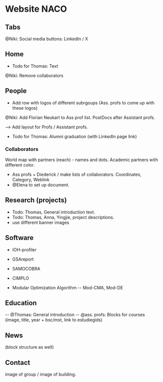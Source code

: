 # Website NACO


## Tabs

@Niki: Social media buttons: LinkedIn / X

## Home

* Todo for Thomas: Text

@Niki: Remove collaborators

## People

- Add row with logos of different subrgoups (Ass. profs to come up with these logos)

@Niki: Add Florian Neukart to Ass prof list. PostDocs after Assistant profs.

--> Add layout for Profs / Assistant profs.

* Todo for Thomas: Alumni graduation (with LinkedIn page link)

### Collaborators

World map with partners (reach) - names and dots. Academic partners with different color.

* Ass profs + Diederick / make lists of collaborators. Coordinates, Category, Weblink
* @Elena to set up document.


## Research (projects)

- Todo: Thomas, General introduction text.
- Todo: Thomas, Anna, Yingjie, project descriptions.
- use different banner images

## Software

- IOH-profiler
- GSAreport
- SAMOCOBRA
- CIMPLO

- Modular Optimization Algorithm
-- Mod-CMA, Mod-DE

## Education

-- @Thomas: General introduction
-- @ass. profs: Blocks for courses (image, title, year + bsc/mst, link to estudiegids)

## News

(block structure as well)

## Contact

image of group / image of building.